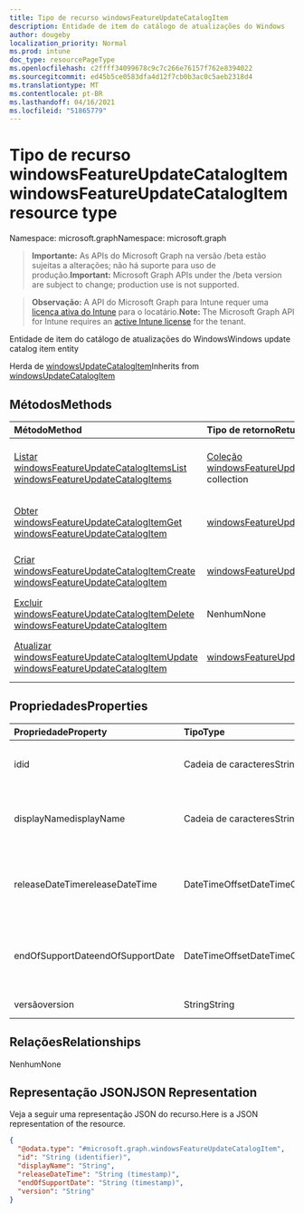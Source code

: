 ```yaml
---
title: Tipo de recurso windowsFeatureUpdateCatalogItem
description: Entidade de item do catálogo de atualizações do Windows
author: dougeby
localization_priority: Normal
ms.prod: intune
doc_type: resourcePageType
ms.openlocfilehash: c2ffff34099678c9c7c266e76157f762e8394022
ms.sourcegitcommit: ed45b5ce0583dfa4d12f7cb0b3ac0c5aeb2318d4
ms.translationtype: MT
ms.contentlocale: pt-BR
ms.lasthandoff: 04/16/2021
ms.locfileid: "51865779"
---
```

# <a name="windowsfeatureupdatecatalogitem-resource-type"></a><span data-ttu-id="2afae-103">Tipo de recurso windowsFeatureUpdateCatalogItem</span><span class="sxs-lookup"><span data-stu-id="2afae-103">windowsFeatureUpdateCatalogItem resource type</span></span>

<span data-ttu-id="2afae-104">Namespace: microsoft.graph</span><span class="sxs-lookup"><span data-stu-id="2afae-104">Namespace: microsoft.graph</span></span>

> <span data-ttu-id="2afae-105">**Importante:** As APIs do Microsoft Graph na versão /beta estão sujeitas a alterações; não há suporte para uso de produção.</span><span class="sxs-lookup"><span data-stu-id="2afae-105">**Important:** Microsoft Graph APIs under the /beta version are subject to change; production use is not supported.</span></span>

> <span data-ttu-id="2afae-106">**Observação:** A API do Microsoft Graph para Intune requer uma [licença ativa do Intune](https://go.microsoft.com/fwlink/?linkid=839381) para o locatário.</span><span class="sxs-lookup"><span data-stu-id="2afae-106">**Note:** The Microsoft Graph API for Intune requires an [active Intune license](https://go.microsoft.com/fwlink/?linkid=839381) for the tenant.</span></span>

<span data-ttu-id="2afae-107">Entidade de item do catálogo de atualizações do Windows</span><span class="sxs-lookup"><span data-stu-id="2afae-107">Windows update catalog item entity</span></span>


<span data-ttu-id="2afae-108">Herda de [windowsUpdateCatalogItem](../resources/intune-softwareupdate-windowsupdatecatalogitem.md)</span><span class="sxs-lookup"><span data-stu-id="2afae-108">Inherits from [windowsUpdateCatalogItem](../resources/intune-softwareupdate-windowsupdatecatalogitem.md)</span></span>

## <a name="methods"></a><span data-ttu-id="2afae-109">Métodos</span><span class="sxs-lookup"><span data-stu-id="2afae-109">Methods</span></span>
|<span data-ttu-id="2afae-110">Método</span><span class="sxs-lookup"><span data-stu-id="2afae-110">Method</span></span>|<span data-ttu-id="2afae-111">Tipo de retorno</span><span class="sxs-lookup"><span data-stu-id="2afae-111">Return Type</span></span>|<span data-ttu-id="2afae-112">Descrição</span><span class="sxs-lookup"><span data-stu-id="2afae-112">Description</span></span>|
|:---|:---|:---|
|[<span data-ttu-id="2afae-113">Listar windowsFeatureUpdateCatalogItems</span><span class="sxs-lookup"><span data-stu-id="2afae-113">List windowsFeatureUpdateCatalogItems</span></span>](../api/intune-softwareupdate-windowsfeatureupdatecatalogitem-list.md)|<span data-ttu-id="2afae-114">[Coleção windowsFeatureUpdateCatalogItem](../resources/intune-softwareupdate-windowsfeatureupdatecatalogitem.md)</span><span class="sxs-lookup"><span data-stu-id="2afae-114">[windowsFeatureUpdateCatalogItem](../resources/intune-softwareupdate-windowsfeatureupdatecatalogitem.md) collection</span></span>|<span data-ttu-id="2afae-115">Listar propriedades e relações dos [objetos windowsFeatureUpdateCatalogItem.](../resources/intune-softwareupdate-windowsfeatureupdatecatalogitem.md)</span><span class="sxs-lookup"><span data-stu-id="2afae-115">List properties and relationships of the [windowsFeatureUpdateCatalogItem](../resources/intune-softwareupdate-windowsfeatureupdatecatalogitem.md) objects.</span></span>|
|[<span data-ttu-id="2afae-116">Obter windowsFeatureUpdateCatalogItem</span><span class="sxs-lookup"><span data-stu-id="2afae-116">Get windowsFeatureUpdateCatalogItem</span></span>](../api/intune-softwareupdate-windowsfeatureupdatecatalogitem-get.md)|[<span data-ttu-id="2afae-117">windowsFeatureUpdateCatalogItem</span><span class="sxs-lookup"><span data-stu-id="2afae-117">windowsFeatureUpdateCatalogItem</span></span>](../resources/intune-softwareupdate-windowsfeatureupdatecatalogitem.md)|<span data-ttu-id="2afae-118">Ler propriedades e relações do [objeto windowsFeatureUpdateCatalogItem.](../resources/intune-softwareupdate-windowsfeatureupdatecatalogitem.md)</span><span class="sxs-lookup"><span data-stu-id="2afae-118">Read properties and relationships of the [windowsFeatureUpdateCatalogItem](../resources/intune-softwareupdate-windowsfeatureupdatecatalogitem.md) object.</span></span>|
|[<span data-ttu-id="2afae-119">Criar windowsFeatureUpdateCatalogItem</span><span class="sxs-lookup"><span data-stu-id="2afae-119">Create windowsFeatureUpdateCatalogItem</span></span>](../api/intune-softwareupdate-windowsfeatureupdatecatalogitem-create.md)|[<span data-ttu-id="2afae-120">windowsFeatureUpdateCatalogItem</span><span class="sxs-lookup"><span data-stu-id="2afae-120">windowsFeatureUpdateCatalogItem</span></span>](../resources/intune-softwareupdate-windowsfeatureupdatecatalogitem.md)|<span data-ttu-id="2afae-121">Crie um novo [objeto windowsFeatureUpdateCatalogItem.](../resources/intune-softwareupdate-windowsfeatureupdatecatalogitem.md)</span><span class="sxs-lookup"><span data-stu-id="2afae-121">Create a new [windowsFeatureUpdateCatalogItem](../resources/intune-softwareupdate-windowsfeatureupdatecatalogitem.md) object.</span></span>|
|[<span data-ttu-id="2afae-122">Excluir windowsFeatureUpdateCatalogItem</span><span class="sxs-lookup"><span data-stu-id="2afae-122">Delete windowsFeatureUpdateCatalogItem</span></span>](../api/intune-softwareupdate-windowsfeatureupdatecatalogitem-delete.md)|<span data-ttu-id="2afae-123">Nenhum</span><span class="sxs-lookup"><span data-stu-id="2afae-123">None</span></span>|<span data-ttu-id="2afae-124">Exclui um [windowsFeatureUpdateCatalogItem](../resources/intune-softwareupdate-windowsfeatureupdatecatalogitem.md).</span><span class="sxs-lookup"><span data-stu-id="2afae-124">Deletes a [windowsFeatureUpdateCatalogItem](../resources/intune-softwareupdate-windowsfeatureupdatecatalogitem.md).</span></span>|
|[<span data-ttu-id="2afae-125">Atualizar windowsFeatureUpdateCatalogItem</span><span class="sxs-lookup"><span data-stu-id="2afae-125">Update windowsFeatureUpdateCatalogItem</span></span>](../api/intune-softwareupdate-windowsfeatureupdatecatalogitem-update.md)|[<span data-ttu-id="2afae-126">windowsFeatureUpdateCatalogItem</span><span class="sxs-lookup"><span data-stu-id="2afae-126">windowsFeatureUpdateCatalogItem</span></span>](../resources/intune-softwareupdate-windowsfeatureupdatecatalogitem.md)|<span data-ttu-id="2afae-127">Atualize as propriedades de um [objeto windowsFeatureUpdateCatalogItem.](../resources/intune-softwareupdate-windowsfeatureupdatecatalogitem.md)</span><span class="sxs-lookup"><span data-stu-id="2afae-127">Update the properties of a [windowsFeatureUpdateCatalogItem](../resources/intune-softwareupdate-windowsfeatureupdatecatalogitem.md) object.</span></span>|

## <a name="properties"></a><span data-ttu-id="2afae-128">Propriedades</span><span class="sxs-lookup"><span data-stu-id="2afae-128">Properties</span></span>
|<span data-ttu-id="2afae-129">Propriedade</span><span class="sxs-lookup"><span data-stu-id="2afae-129">Property</span></span>|<span data-ttu-id="2afae-130">Tipo</span><span class="sxs-lookup"><span data-stu-id="2afae-130">Type</span></span>|<span data-ttu-id="2afae-131">Descrição</span><span class="sxs-lookup"><span data-stu-id="2afae-131">Description</span></span>|
|:---|:---|:---|
|<span data-ttu-id="2afae-132">id</span><span class="sxs-lookup"><span data-stu-id="2afae-132">id</span></span>|<span data-ttu-id="2afae-133">Cadeia de caracteres</span><span class="sxs-lookup"><span data-stu-id="2afae-133">String</span></span>|<span data-ttu-id="2afae-134">A ID do item de catálogo. Herdado [do windowsUpdateCatalogItem](../resources/intune-softwareupdate-windowsupdatecatalogitem.md)</span><span class="sxs-lookup"><span data-stu-id="2afae-134">The catalog item id. Inherited from [windowsUpdateCatalogItem](../resources/intune-softwareupdate-windowsupdatecatalogitem.md)</span></span>|
|<span data-ttu-id="2afae-135">displayName</span><span class="sxs-lookup"><span data-stu-id="2afae-135">displayName</span></span>|<span data-ttu-id="2afae-136">Cadeia de caracteres</span><span class="sxs-lookup"><span data-stu-id="2afae-136">String</span></span>|<span data-ttu-id="2afae-137">O nome de exibição do item de catálogo.</span><span class="sxs-lookup"><span data-stu-id="2afae-137">The display name for the catalog item.</span></span> <span data-ttu-id="2afae-138">Herdado [do windowsUpdateCatalogItem](../resources/intune-softwareupdate-windowsupdatecatalogitem.md)</span><span class="sxs-lookup"><span data-stu-id="2afae-138">Inherited from [windowsUpdateCatalogItem](../resources/intune-softwareupdate-windowsupdatecatalogitem.md)</span></span>|
|<span data-ttu-id="2afae-139">releaseDateTime</span><span class="sxs-lookup"><span data-stu-id="2afae-139">releaseDateTime</span></span>|<span data-ttu-id="2afae-140">DateTimeOffset</span><span class="sxs-lookup"><span data-stu-id="2afae-140">DateTimeOffset</span></span>|<span data-ttu-id="2afae-141">A data em que o item de catálogo foi lançado Herdado de [windowsUpdateCatalogItem](../resources/intune-softwareupdate-windowsupdatecatalogitem.md)</span><span class="sxs-lookup"><span data-stu-id="2afae-141">The date the catalog item was released Inherited from [windowsUpdateCatalogItem](../resources/intune-softwareupdate-windowsupdatecatalogitem.md)</span></span>|
|<span data-ttu-id="2afae-142">endOfSupportDate</span><span class="sxs-lookup"><span data-stu-id="2afae-142">endOfSupportDate</span></span>|<span data-ttu-id="2afae-143">DateTimeOffset</span><span class="sxs-lookup"><span data-stu-id="2afae-143">DateTimeOffset</span></span>|<span data-ttu-id="2afae-144">A última data com suporte para um item de catálogo Herdado de [windowsUpdateCatalogItem](../resources/intune-softwareupdate-windowsupdatecatalogitem.md)</span><span class="sxs-lookup"><span data-stu-id="2afae-144">The last supported date for a catalog item Inherited from [windowsUpdateCatalogItem](../resources/intune-softwareupdate-windowsupdatecatalogitem.md)</span></span>|
|<span data-ttu-id="2afae-145">versão</span><span class="sxs-lookup"><span data-stu-id="2afae-145">version</span></span>|<span data-ttu-id="2afae-146">String</span><span class="sxs-lookup"><span data-stu-id="2afae-146">String</span></span>|<span data-ttu-id="2afae-147">A versão de atualização de recursos</span><span class="sxs-lookup"><span data-stu-id="2afae-147">The feature update version</span></span>|

## <a name="relationships"></a><span data-ttu-id="2afae-148">Relações</span><span class="sxs-lookup"><span data-stu-id="2afae-148">Relationships</span></span>
<span data-ttu-id="2afae-149">Nenhum</span><span class="sxs-lookup"><span data-stu-id="2afae-149">None</span></span>

## <a name="json-representation"></a><span data-ttu-id="2afae-150">Representação JSON</span><span class="sxs-lookup"><span data-stu-id="2afae-150">JSON Representation</span></span>
<span data-ttu-id="2afae-151">Veja a seguir uma representação JSON do recurso.</span><span class="sxs-lookup"><span data-stu-id="2afae-151">Here is a JSON representation of the resource.</span></span>
<!-- {
  "blockType": "resource",
  "keyProperty": "id",
  "@odata.type": "microsoft.graph.windowsFeatureUpdateCatalogItem"
}
-->
``` json
{
  "@odata.type": "#microsoft.graph.windowsFeatureUpdateCatalogItem",
  "id": "String (identifier)",
  "displayName": "String",
  "releaseDateTime": "String (timestamp)",
  "endOfSupportDate": "String (timestamp)",
  "version": "String"
}
```




